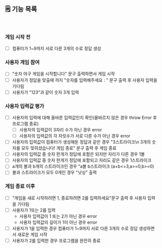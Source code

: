 ## 🗒️ 기능 목록

<br>

### 게임 시작 전

- [ ] 컴퓨터가 1~9까지 서로 다른 3개의 수로 정답 생성<br>

### 사용자 게임 참여

- [ ] "숫자 야구 게임을 시작합니다" 문구 출력하면서 게임 시작<br>
- [ ] 사용자가 정답을 맞출때 까지 "숫자를 입력해주세요 : " 문구 출력 후 사용자 입력을 기다림<br>
- [ ] 사용자가 "123"과 같이 숫자 3개 입력<br>

### 사용자 입력값 평가

- [ ] 사용자의 입력에 대해 올바른 입력값인지 확인(올바르지 않은 경우 throw Error 후 프로그램 종료)<br>
  - [ ] 사용자의 입력값이 3자리 수가 아닌 경우 error <br>
  - [ ] 사용자의 입력값의 각 자릿수가 서로 다른 수가 아닌 경우 error<br>
- [ ] 사용자의 입력값이 컴퓨터가 생성해둔 정답과 같은 경우 "3스트라이크\n 3개의 숫자를 모두 맞히셨습니다! 게임 종료" 문구 출력 후 게임 종료<br>
- [ ] 사용자의 입력값 중 숫자 한개가 정답에 포함은 되지만 자리가 다른 경우 1볼<br>
- [ ] 사용자의 입력값 중 숫자 한개가 정답에 포함되고 자리도 같은 경우 1스트라이크<br>
- [ ] a개의 볼과 b개의 스트라이크인 경우 "a볼 b스트라이크 (a+b<=3,a>=0,b>=0)<br>
- [ ] 볼과 스트라이크가 모두 0개인 경우 "낫싱" 출력<br>

### 게임 종료 이후

- [ ] "게임을 새로 시작하려면 1, 종료하려면 2를 입력하세요"문구 출력 후 사용자 입력을 기다림</br>
- [ ] 사용자가 1또는 2를 입력<br>
  - 사용자 입력값이 1 또는 2가 아닌 경우 error<br>
  - 사용자 입력값의 길이가 1이 아닌 경우 error<br>
- [ ] 사용자가 1을 입력한 경우 컴퓨터가 1~9까지 서로 다른 3개의 수로 정답 생성하면서 새로운 게임 시작<br>
- [ ] 사용자가 2를 입력한 경우 프로그램을 완전히 종료<br>
